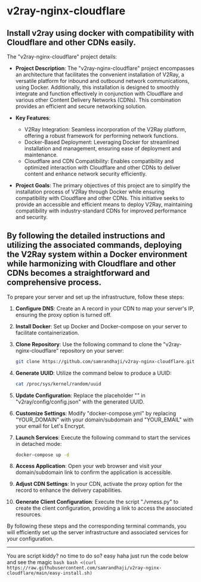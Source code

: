 # v2ray-nginx-cloudflare
Install v2ray using docker with compatibility with Cloudflare and other CDNs easily.
-------------------------------------------
The "v2ray-nginx-cloudflare" project details:

- **Project Description**: The "v2ray-nginx-cloudflare" project encompasses an architecture that facilitates the convenient installation of V2Ray, a versatile platform for inbound and outbound network communications, using Docker. Additionally, this installation is designed to smoothly integrate and function effectively in conjunction with Cloudflare and various other Content Delivery Networks (CDNs). This combination provides an efficient and secure networking solution.

- **Key Features**:
  - V2Ray Integration: Seamless incorporation of the V2Ray platform, offering a robust framework for performing network functions.
  - Docker-Based Deployment: Leveraging Docker for streamlined installation and management, ensuring ease of deployment and maintenance.
  - Cloudflare and CDN Compatibility: Enables compatibility and optimized interaction with Cloudflare and other CDNs to deliver content and enhance network security efficiently.
  
- **Project Goals**: The primary objectives of this project are to simplify the installation process of V2Ray through Docker while ensuring compatibility with Cloudflare and other CDNs. This initiative seeks to provide an accessible and efficient means to deploy V2Ray, maintaining compatibility with industry-standard CDNs for improved performance and security.

By following the detailed instructions and utilizing the associated commands, deploying the V2Ray system within a Docker environment while harmonizing with Cloudflare and other CDNs becomes a straightforward and comprehensive process.
-------------------------------------------------

To prepare your server and set up the infrastructure, follow these steps:

1. **Configure DNS**: Create an A record in your CDN to map your server's IP, ensuring the proxy option is turned off.

2. **Install Docker**: Set up Docker and Docker-compose on your server to facilitate containerization.

3. **Clone Repository**: Use the following command to clone the "v2ray-nginx-cloudflare" repository on your server:
    ```bash
    git clone https://github.com/samrandhaji/v2ray-nginx-cloudflare.git
    ```

4. **Generate UUID**: Utilize the command below to produce a UUID:
    ```bash
    cat /proc/sys/kernel/random/uuid
    ```

5. **Update Configuration**: Replace the placeholder "<UPSTREAM-UUID>" in "v2ray/config/config.json" with the generated UUID.

6. **Customize Settings**: Modify "docker-compose.yml" by replacing "YOUR_DOMAIN" with your domain/subdomain and "YOUR_EMAIL" with your email for Let's Encrypt.

7. **Launch Services**: Execute the following command to start the services in detached mode:
    ```bash
    docker-compose up -d
    ```

8. **Access Application**: Open your web browser and visit your domain/subdomain link to confirm the application is accessible.

9. **Adjust CDN Settings**: In your CDN, activate the proxy option for the record to enhance the delivery capabilities.

10. **Generate Client Configuration**: Execute the script "./vmess.py" to create the client configuration, providing a link to access the associated resources.

By following these steps and the corresponding terminal commands, you will efficiently set up the server infrastructure and associated services for your configuration.

-----------------------------
You are script kiddy? no time to do so? easy haha just run the code below and see the magic
    ```bash
    bash <(curl https://raw.githubusercontent.com/samrandhaji/v2ray-nginx-cloudflare/main/easy-install.sh)
    ```

